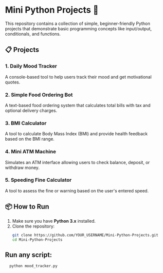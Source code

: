 # Mini Python Projects 🚀

This repository contains a collection of simple, beginner-friendly Python projects that demonstrate basic programming concepts like input/output, conditionals, and functions.

## 📋 Projects

### 1. Daily Mood Tracker
A console-based tool to help users track their mood and get motivational quotes.

### 2. Simple Food Ordering Bot
A text-based food ordering system that calculates total bills with tax and optional delivery charges.

### 3. BMI Calculator
A tool to calculate Body Mass Index (BMI) and provide health feedback based on the BMI range.

### 4. Mini ATM Machine
Simulates an ATM interface allowing users to check balance, deposit, or withdraw money.

### 5. Speeding Fine Calculator
A tool to assess the fine or warning based on the user's entered speed.

## 📦 How to Run

1. Make sure you have **Python 3.x** installed.
2. Clone the repository:
   ```bash
   git clone https://github.com/YOUR_USERNAME/Mini-Python-Projects.git
   cd Mini-Python-Projects


## Run any script:

      python mood_tracker.py

